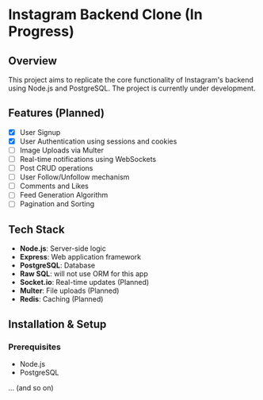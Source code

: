 # Instagram Backend Clone (In Progress)

## Overview
This project aims to replicate the core functionality of Instagram's backend using Node.js and PostgreSQL. The project is currently under development.

## Features (Planned)
- [x] User Signup
- [x] User Authentication using sessions and cookies
- [ ] Image Uploads via Multer
- [ ] Real-time notifications using WebSockets
- [ ] Post CRUD operations
- [ ] User Follow/Unfollow mechanism
- [ ] Comments and Likes
- [ ] Feed Generation Algorithm
- [ ] Pagination and Sorting

## Tech Stack
- **Node.js**: Server-side logic
- **Express**: Web application framework
- **PostgreSQL**: Database
- **Raw SQL**: will not use ORM for this app
- **Socket.io**: Real-time updates (Planned)
- **Multer**: File uploads (Planned)
- **Redis**: Caching (Planned)

## Installation & Setup

### Prerequisites
- Node.js
- PostgreSQL

... (and so on)
